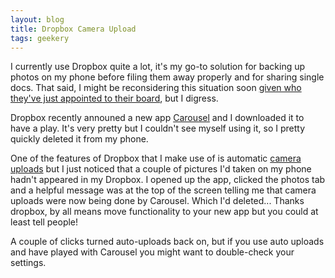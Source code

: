 ```yaml
---
layout: blog
title: Dropbox Camera Upload
tags: geekery
---
```


I currently use Dropbox quite a lot, it's my go-to solution for backing up photos on my phone before filing them away properly and for sharing single docs. That said, I might be reconsidering this situation soon [given who they've just appointed to their board](http://www.drop-dropbox.com/), but I digress.

Dropbox recently announed a new app [Carousel](https://blog.dropbox.com/2014/04/introducing-carousel/) and I downloaded it to have a play. It's very pretty but I couldn't see myself using it, so I pretty quickly deleted it from my phone.

One of the features of Dropbox that I make use of is automatic [camera uploads](https://www.dropbox.com/help/289/en) but I just noticed that a couple of pictures I'd taken on my phone hadn't appeared in my Dropbox. I opened up the app, clicked the photos tab and a helpful message was at the top of the screen telling me that camera uploads were now being done by Carousel. Which I'd deleted... Thanks dropbox, by all means move functionality to your new app but you could at least tell people!

A couple of clicks turned auto-uploads back on, but if you use auto uploads and have played with Carousel you might want to double-check your settings.
